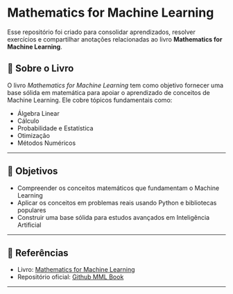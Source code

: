 # Mathematics for Machine Learning

Esse repositório foi criado para consolidar aprendizados, resolver exercícios e compartilhar anotações relacionadas ao livro **Mathematics for Machine Learning**.

## 📖 Sobre o Livro  

O livro *Mathematics for Machine Learning* tem como objetivo fornecer uma base sólida em matemática para apoiar o aprendizado de conceitos de Machine Learning. Ele cobre tópicos fundamentais como:  

- Álgebra Linear  
- Cálculo  
- Probabilidade e Estatística  
- Otimização  
- Métodos Numéricos  

---

## 🎯 Objetivos  

- Compreender os conceitos matemáticos que fundamentam o Machine Learning  
- Aplicar os conceitos em problemas reais usando Python e bibliotecas populares  
- Construir uma base sólida para estudos avançados em Inteligência Artificial  

---

## 📌 Referências  

- Livro: [Mathematics for Machine Learning](https://mml-book.github.io/)  
- Repositório oficial: [Github MML Book](https://github.com/mml-book)  

---
